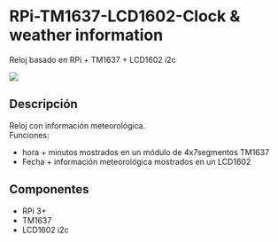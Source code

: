 # RPi-TM1637-LCD1602-Clock & weather information
Reloj basado en RPi + TM1637 + LCD1602 i2c  
  
![](https://user-images.githubusercontent.com/53425312/62407813-fa581100-b5be-11e9-94c8-d77e3e2bd80b.jpg)

## Descripción  
Reloj con información meteorológica.  
Funciones:
 * hora + minutos mostrados en un módulo de 4x7segmentos TM1637
 * Fecha + información meteorológica mostrados en un LCD1602
 
 ## Componentes
  * RPi 3+
  * TM1637
  * LCD1602 i2c
  
